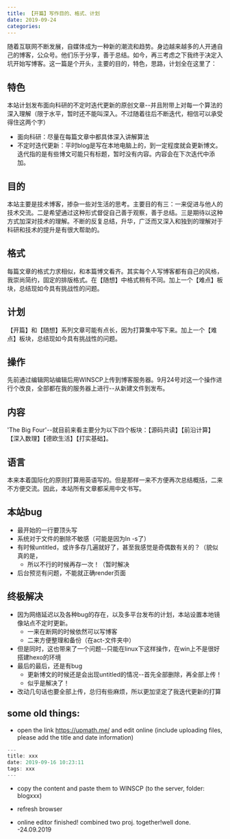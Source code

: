 ```yaml
---
title: 【开篇】写作目的、格式、计划
date: 2019-09-24 
categories: 
---
```

随着互联网不断发展，自媒体成为一种新的潮流和趋势。身边越来越多的人开通自己的博客，公众号。他们乐于分享，善于总结。如今，再三考虑之下我终于决定入坑开始写博客。这一篇是个开头，主要的目的，特色，思路，计划全在这里了：
## 特色
本站计划发布面向科研的不定时迭代更新的原创文章--并且附带上对每一个算法的深入理解（限于水平，暂时还不能叫深入。不过随着往后不断迭代，相信可以承受得住这两个字）
- 面向科研：尽量在每篇文章中都具体深入讲解算法
- 不定时迭代更新：平时blog是写在本地电脑上的，到一定程度就会更新博文。迭代指的是有些博文可能只有标题，暂时没有内容。内容会在下次迭代中添加。

<!-- more -->
## 目的
本站主要是技术博客，掺杂一些对生活的思考。主要目的有三：一来促进与他人的技术交流。二是希望通过这种形式督促自己善于观察，善于总结。三是期待以这种方式加深对技术的理解。不断的反复总结，升华，广泛而又深入和独到的理解对于科研和技术的提升是有很大帮助的。
## 格式
每篇文章的格式力求相似，和本篇博文看齐。其实每个人写博客都有自己的风格，我崇尚简约，固定的排版格式。在【随想】中格式稍有不同。加上一个【难点】板块，总结现如今具有挑战性的问题。
## 计划
【开篇】和【随想】系列文章可能有点长，因为打算集中写下来。加上一个【难点】板块，总结现如今具有挑战性的问题。
## 操作
先前通过编辑网站编辑后用WINSCP上传到博客服务器。9月24号对这一个操作进行个改良，全部都在我的服务器上进行--从新建文件到发布。
## 内容
'The Big Four'--就目前来看主要分为以下四个板块：【源码共读】【前沿计算】【深入数理】【德欧生活】【打实基础】。
## 语言
本来本着国际化的原则打算用英语写的。但是那样一来不方便再次总结概括，二来不方便交流。因此，本站所有文章都采用中文书写。
## 本站bug
- 最开始的一行要顶头写
- 系统对于文件的删除不敏感（可能是因为ln -s了）
- 有时候untitled，或许多存几遍就好了，甚至我感觉是奇偶数有关的？（貌似真的是，
  - 所以不行的时候再存一次！（暂时解决
- 后台预览有问题，不能就正确render页面

## 终极解决
- 因为网络延迟以及各种bug的存在，以及多平台发布的计划，本站设置本地镜像站点不定时更新。
  - 一来在断网的时候依然可以写博客
  - 二来方便整理和备份（在act-文件夹中）
- 但是同时，这也带来了一个问题--只能在linux下这样操作，在win上不是很好搭建hexo的环境
- 最后的最后，还是有bug
    - 更新博文的时候还是会出现untitled的情况--首先全部删除，再全部上传！
    - 似乎是解决了！
- 改动几句话也要全部上传，总归有些麻烦，所以更加坚定了我迭代更新的打算


## some old things:
* open the link https://upmath.me/ and edit online (include uploading files, please add the title and date information)

```javascript 
--- 
title: xxx
date: 2019-09-16 10:23:11
tags: xxx
---
``` 
* copy the content and paste them to WINSCP (to the server, folder: blogxxx)
* refresh browser


* online editor finished! combined two proj. together!well done. -24.09.2019



